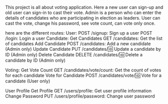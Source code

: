This project is all about voting application. 
Here a new user can sign-up and old user can sign-in to cast their vote.
Admin is a person who can enter the details of candidates who are participating in election as leaders.
User can cast the vote, change his password, see vote count, can vote only once.

 here are the different routes:
 User:
   POST /signup: Sign up a user
   POST /login: Login a user
Candidate:
  Get Candidates
    GET /candidates: Get the list of candidates
  Add Candidate
    POST /candidates: Add a new candidate (Admin only)
  Update Candidate
    PUT /candidates/:id: Update a candidate by ID (Admin only)
  Delete Candidate
    DELETE /candidates/:id: Delete a candidate by ID (Admin only)

Voting:
Get Vote Count
  GET /candidates/vote/count: Get the count of votes for each candidate
Vote for Candidate
  POST /candidates/vote/:id: Vote for a candidate (User only)

User Profile
  Get Profile
    GET /users/profile: Get user profile information
  Change Password
    PUT /users/profile/password: Change user password
